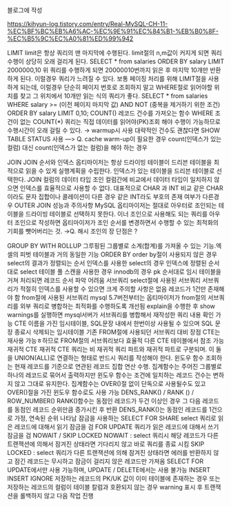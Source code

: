 블로그에 작성

https://kihyun-log.tistory.com/entry/Real-MySQL-CH-11-%EC%BF%BC%EB%A6%AC-%EC%9E%91%EC%84%B1-%EB%B0%8F-%EC%B5%9C%EC%A0%81%ED%99%942

LIMIT
limit은 항상 쿼리의 맨 마지막에 수행된다.
limit절의 n,m값이 커지게 되면 쿼리 수행이 상당히 오래 걸리게 된다.
SELECT * from salaries ORDER BY salary LIMIT 2000000,10
위 쿼리를 수행하게 되면 20000010번까지 읽은 후 마지막 10개만 반환하게 된다. 이럴경우 쿼리가 느려질 수 있다.
보통 페이징 처리를 위해 LIMIT절을 사용하게 되는데, 이럴경우 단순히 페이지 번호로 조회하지 말고 WHERE절로 읽어야할 위치를 찾고 그 위치에서 10개만 읽는 식의 쿼리가 좋다.
SELECT * from salaries WHERE salary >= (이전 페이지 마지막 값) AND NOT (중복을 제거하기 위한 조건) ORDER BY salary LIMIT 0,10;
COUNT()
레코드 건수를 가져오는 함수
WHERE 조건이 없는 COUNT(*) 쿼리는 직접 데이터를 읽어야(PK)조회 해야 수행이 가능하므로 수행시간이 오래 걸릴 수 있다. → warmup시 사용
대략적인 건수도 괜찮다면 SHOW TABLE STATUS 사용
—> Q. cache warm-up이 필요한 경우 count(인덱스가 있는 컬럼) 대신 count(인덱스가 없는 컬럼)을 해야 하는 경우

JOIN
JOIN 순서와 인덱스
옵티마이저는 항상 드라이빙 테이블이 드리븐 테이블을 최적으로 읽을 수 있게 실행계획을 수립한다.
인덱스가 있는 테이블을 드리븐 테이블로 선택한다.
JOIN 컬럼의 데이터 타입
조인 컬럼간에 비교에서 데이터 타입이 일치하지 않으면 인덱스를 효율적으로 사용할 수 없다.
대표적으로 CHAR 과 INT 비교
같은 CHAR이라도 문자 집합이나 콜레이션이 다른 경우
같은 INT라도 부호의 존재 여부가 다른경우
OUTER JOIN 성능과 주의사항
MySQL 옵티마이저는 절대로 아우터로 조인되는 테이블을 드라이빙 테이블로 선택하지 못한다.
이너 조인으로 사용해도 되는 쿼리를 아우터 조인으로 작성하면 옵티마이저가 조인 순서를 변경하면서 수행할 수 있는 최적화의 기회를 뺏어버리는 것.
→Q. 해시 조인의 장 단점은 ?

GROUP BY
WITH ROLLUP
그루핑된 그룹별로 소계(합계)를 가져올 수 있는 기능.엑셀의 피벗 테이블과 거의 동일한 기능
ORDER BY
order by절이 사용되지 않은 경우 select의 결과가 정렬되는 순서
인덱스를 사용한 select의 경우 인덱스에 정렬된 순서대로 select
테이블 풀 스캔을 사용한 경우 innodb의 경우 pk 순서대로
임시 테이블을 거쳐 처리되면 레코드 순서 파악 어려움
서브쿼리
select절에 사용된 서브쿼리
서브쿼리가 적절히 인덱스를 사용할 수 있으면 크게 주의할 사항은 없음
레코드가 1건만 존재해야 함
from절에 사용된 서브쿼리
mysql 5.7버전부터는 옵티마이저가 from절의 서브쿼리를 외부 쿼리로 병합하는 최적화를 수행하도록 개선됨
explain을 수행한 후 show warnings를 실행하면 mysql서버가 서브쿼리를 병합해서 재작성한 쿼리 내용 확인 가능
CTE
이름을 가진 임시테이블, SQL문장 내에서 한번이상 사용될 수 있으며 SQL 문장 종료시 삭제되는 임시테이블
기존 FROM절에 사용되던 서브쿼리 대비 장점
CTE는 재사용 가능ㅎ하므로 FROM절의 서브쿼리보다 효율적
다른 CTE 테이블에서 참조 가능
재귀적 CTE
재귀적 CTE 쿼리는 비 재귀적 쿼리 파트와 재귀적 파트로 구분되며. 이 둘을 UNION(ALL)로 연결하는 형태로 반드시 쿼리를 작성해야 한다.
윈도우 함수
조회하는 현재 레코드를 기준으로 연관된 레코드 집합 연산 수행. 집계함수는 주어진 그룹별로 하나의 레코드로 묶어서 출력하지만 윈도우 함수는 조건에 일치하는 레코드 건수는 변하지 않고 그대로 유지한다.
집계함수는 OVER()절 없이 단독으로 사용될수도 있고 OVER()절을 가진 윈도우 함수로도 사용 가능
DENS_RANK() / RANK () / ROW_NUMBER()
RANK()함수는 동점인 레코드가 두건 이상인 경우 그 다음 레코드를 동점인 레코드 순위만큼 증가시킨 후 반환
DENS_RANK()는 동점인 레코드를 1건으로 가정, 연속된 순위 나타남
잠금을 사용하는 SELECT
FOR SHARE
select 쿼리로 읽은 레코드에 대해서 읽기 잠금을 검
FOR UPDATE
쿼리가 읽은 레코드에 대해서 쓰기 잠금을 검
NOWAIT / SKIP LOCKED
NOWAIT : select 쿼리시 해당 레코드가 다른 트랜잭션에 의해서 잠겨진 상태라면 기다리지 않고 바로 쿼리를 종료 시킴
SKIP LOCKED : select 쿼리가 다른 트랜잭션에 의해 잠겨진 상태라면 에러를 반환하지 않고 잠긴 레코드는 무시하고 잠금이 걸리지 않은 레코드만 가져옴
SELECT FOR UPDATE에서만 사용 가능하며, UPDATE / DELETE에서는 사용 불가능
INSERT
INSERT IGNORE
저장하는 레코드의 PK/UK 값이 이미 테이블에 존재하는 경우 또는 저장하는 레코드의 컬럼이 테이블 칼럼과 호환되지 않는 경우 warning 표시 후 트랜잭션을 롤백하지 않고 다음 작업 진행